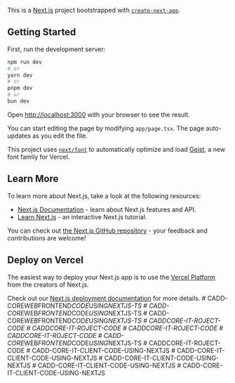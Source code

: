 This is a [Next.js](https://nextjs.org) project bootstrapped with [`create-next-app`](https://nextjs.org/docs/app/api-reference/cli/create-next-app).

## Getting Started

First, run the development server:

```bash
npm run dev
# or
yarn dev
# or
pnpm dev
# or
bun dev
```

Open [http://localhost:3000](http://localhost:3000) with your browser to see the result.

You can start editing the page by modifying `app/page.tsx`. The page auto-updates as you edit the file.

This project uses [`next/font`](https://nextjs.org/docs/app/building-your-application/optimizing/fonts) to automatically optimize and load [Geist](https://vercel.com/font), a new font family for Vercel.

## Learn More

To learn more about Next.js, take a look at the following resources:

- [Next.js Documentation](https://nextjs.org/docs) - learn about Next.js features and API.
- [Learn Next.js](https://nextjs.org/learn) - an interactive Next.js tutorial.

You can check out [the Next.js GitHub repository](https://github.com/vercel/next.js) - your feedback and contributions are welcome!

## Deploy on Vercel

The easiest way to deploy your Next.js app is to use the [Vercel Platform](https://vercel.com/new?utm_medium=default-template&filter=next.js&utm_source=create-next-app&utm_campaign=create-next-app-readme) from the creators of Next.js.

Check out our [Next.js deployment documentation](https://nextjs.org/docs/app/building-your-application/deploying) for more details.
#   C A D D - C O R E _ W E B _ F R O N T E N D _ C O D E _ U S I N G _ N E X T J S - T S  
 #   C A D D - C O R E _ W E B _ F R O N T E N D _ C O D E _ U S I N G _ N E X T J S - T S  
 #   C A D D - C O R E _ W E B _ F R O N T E N D _ C O D E _ U S I N G _ N E X T J S - T S  
 #   C A D D C O R E - I T - R O J E C T - C O D E  
 #   C A D D C O R E - I T - R O J E C T - C O D E  
 #   C A D D C O R E - I T - R O J E C T - C O D E  
 #   C A D D C O R E - I T - R O J E C T - C O D E  
 #   C A D D - C O R E _ W E B _ F R O N T E N D _ C O D E _ U S I N G _ N E X T J S - T S  
 #   C A D D C O R E - I T - R O J E C T - C O D E  
 #   C A D D - C O R E - I T - C L I E N T - C O D E - U S I N G - N E X T J S  
 #   C A D D - C O R E - I T - C L I E N T - C O D E - U S I N G - N E X T J S  
 #   C A D D - C O R E - I T - C L I E N T - C O D E - U S I N G - N E X T J S  
 #   C A D D - C O R E - I T - C L I E N T - C O D E - U S I N G - N E X T J S  
 #   C A D D - C O R E - I T - C L I E N T - C O D E - U S I N G - N E X T J S  
 